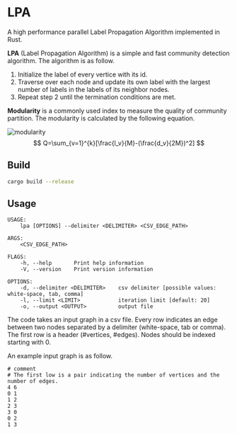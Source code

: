 # LPA

A high performance parallel Label Propagation Algorithm implemented in Rust.

**LPA** (Label Propagation Algorithm) is a simple and fast community detection algorithm. The algorithm is as follow.

1. Initialize the label of every vertice with its id.
2. Traverse over each node and update its own label with the largest number of labels in the labels of its neighbor nodes.
3. Repeat step 2 until the termination conditions are met.

**Modularity** is a commonly used index to measure the quality of community partition. The modularity is calculated by the following equation.

![modularity](https://latex.codecogs.com/gif.download?Q%3D%5Csum_%7Bv%3D1%7D%5E%7Bk%7D%5B%5Cfrac%7Bl_v%7D%7BM%7D-%28%5Cfrac%7Bd_v%7D%7B2M%7D%29%5E2%5D)
$$
Q=\sum_{v=1}^{k}[\frac{l_v}{M}-(\frac{d_v}{2M})^2]
$$

## Build

```bash
cargo build --release
```

## Usage

```
USAGE:
    lpa [OPTIONS] --delimiter <DELIMITER> <CSV_EDGE_PATH>

ARGS:
    <CSV_EDGE_PATH>    

FLAGS:
    -h, --help       Print help information
    -V, --version    Print version information

OPTIONS:
    -d, --delimiter <DELIMITER>    csv delimiter [possible values: white-space, tab, comma]
    -l, --limit <LIMIT>            iteration limit [default: 20]
    -o, --output <OUTPUT>          output file
```

The code takes an input graph in a csv file. Every row indicates an edge between two nodes separated by a delimiter (white-space, tab or comma). The first row is a header (#vertices, #edges). Nodes should be indexed starting with 0.

An example input graph is as follow.

```
# comment
# The first low is a pair indicating the number of vertices and the number of edges.
4 6
0 1
1 2
2 3
3 0
0 2
1 3
```